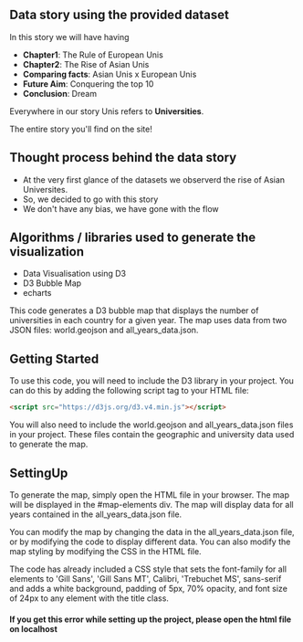 ## Data story using the provided dataset

In this story we will have having

- **Chapter1**: The Rule of European Unis
- **Chapter2**: The Rise of Asian Unis
- **Comparing facts**: Asian Unis x European Unis
- **Future Aim**: Conquering the top 10
- **Conclusion**: Dream

Everywhere in our story Unis refers to **Universities**.

The entire story you'll find on the site!

## Thought process behind the data story

- At the very first glance of the datasets we observerd the rise of Asian Universites.
- So, we decided to go with this story
- We don't have any bias, we have gone with the flow



## Algorithms / libraries used to generate the visualization
- Data Visualisation using D3
- D3 Bubble Map
- echarts

This code generates a D3 bubble map that displays the number of universities in each country for a given year. The map uses data from two JSON files: world.geojson and all_years_data.json.

## Getting Started

To use this code, you will need to include the D3 library in your project. You can do this by adding the following script tag to your HTML file:


```html
<script src="https://d3js.org/d3.v4.min.js"></script>
```

You will also need to include the world.geojson and all_years_data.json files in your project. These files contain the geographic and university data used to generate the map.

## SettingUp

To generate the map, simply open the HTML file in your browser. The map will be displayed in the #map-elements div. The map will display data for all years contained in the all_years_data.json file.

You can modify the map by changing the data in the all_years_data.json file, or by modifying the code to display different data. You can also modify the map styling by modifying the CSS in the HTML file.

The code has already included a CSS style that sets the font-family for all elements to 'Gill Sans', 'Gill Sans MT', Calibri, 'Trebuchet MS', sans-serif and adds a white background, padding of 5px, 70% opacity, and font size of 24px to any element with the title class.

#### If you get this error while setting up the project, please open the html file on localhost

